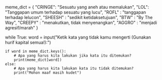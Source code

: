 meme_dict = {
    "CRINGE": "Sesuatu yang aneh atau memalukan",
    "LOL": "Tanggapan umum terhadap sesuatu yang lucu",
    "ROFL" : "tanggapan terhadap lelucon",
    "SHEESH" : "sedikit ketidaksetujuan",
    "BTW" : "By The Way",
    "CREEPY" : "menakutkan, tidak menyenangkan",
    "AGGRO" : "menjadi agresif/marah"
    }

while True:
    word = input("Ketik kata yang tidak kamu mengerti (Gunakan hurif kapital semua!):")
    
    if word in meme_dict.keys():
        # Apa yang harus kita lakukan jika kata itu ditemukan?
        print(meme_dict[word])
    else:
        # Apa yang harus kita lakukan kata itu tidak ditemukan?
        print("Mohon maaf masih kudet")
    
